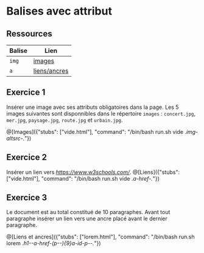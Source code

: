 # Balises avec attribut

## Ressources
|Balise|Lien|
|------|----|
|`img`|[images](https://www.w3schools.com/tags/tag_img.asp)|
|`a`|[liens/ancres](https://www.w3schools.com/tags/tag_a.asp)|

## Exercice 1

Insérer une image avec ses attributs obligatoires dans la page. Les 5 images suivantes sont disponnibles dans le répertoire `images` : `concert.jpg`, `mer.jpg`, `paysage.jpg`, `route.jpg` et `urbain.jpg`.

@[Images]({"stubs": ["vide.html"], "command": "/bin/bash run.sh vide .*img-altsrc-.*"})

## Exercice 2

Insérer un lien vers *https://www.w3schools.com/*.
@[Liens]({"stubs": ["vide.html"], "command": "/bin/bash run.sh vide .*a-href-.*"})

## Exercice 3
Le document est au total constitué de 10 paragraphes. Avant tout paragraphe insérer un lien vers une ancre placé avant le dernier paragraphe.

@[Liens et ancres]({"stubs": ["lorem.html"], "command": "/bin/bash run.sh lorem .*h1--a-href-(p--){9}a-id-p--.*"})
